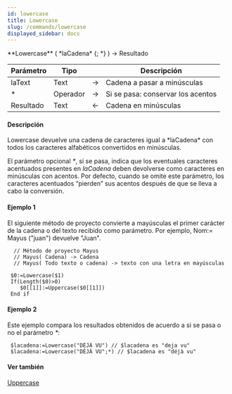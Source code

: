 ```yaml
---
id: lowercase
title: Lowercase
slug: /commands/lowercase
displayed_sidebar: docs
---
```


<!--REF #_command_.Lowercase.Syntax-->**Lowercase** ( *laCadena* {; *} ) -> Resultado<!-- END REF-->
<!--REF #_command_.Lowercase.Params-->
| Parámetro | Tipo |  | Descripción |
| --- | --- | --- | --- |
| laText | Text | &srarr; | Cadena a pasar a minúsculas |
| * | Operador | &srarr; | Si se pasa: conservar los acentos |
| Resultado | Text | &larr; | Cadena en minúsculas |

<!-- END REF-->

#### Descripción 

<!--REF #_command_.Lowercase.Summary-->Lowercase devuelve una cadena de caracteres igual a *laCadena* con todos los caracteres alfabéticos convertidos en minúsculas.<!-- END REF-->

El parámetro opcional *\**, si se pasa, indica que los eventuales caracteres acentuados presentes en *laCadena* deben devolverse como caracteres en minúsculas con acentos. Por defecto, cuando se omite este parámetro, los caracteres acentuados “pierden” sus acentos después de que se lleva a cabo la conversión.

#### Ejemplo 1 

El siguiente método de proyecto convierte a mayúsculas el primer carácter de la cadena o del texto recibido como parámetro. Por ejemplo, Nom:= Mayus ("juan") devuelve "Juan".

```4d
  // Método de proyecto Mayus
  // Mayus( Cadena) -> Cadena
  // Mayus( Todo texto o cadena) -> texto con una letra en mayúsculas
 
 $0:=Lowercase($1)
 If(Length($0)>0)
    $0[[1]]:=Uppercase($0[[1]])
 End if
```

#### Ejemplo 2 

Este ejemplo compara los resultados obtenidos de acuerdo a si se pasa o no el parámetro *\**:

```4d
 $lacadena:=Lowercase("DÉJÀ VU") // $lacadena es "deja vu"
 $lacadena:=Lowercase("DÉJÀ VU";*) // $lacadena es "déjà vu"
```

#### Ver también 

[Uppercase](uppercase.md)  